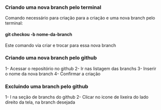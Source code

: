 ### Criando uma nova branch pelo terminal

Comando necessário para criação para a criação e uma nova branch pelo terminal:

#### git checkou -b nome-da-branch

Este comando via criar e trocar para essa nova branch

### Criando uma nova branch pelo github

1- Acessar o repositório no github
2- Ir nas listagem das branchs
3- Inserir o nome da nova branch
4- Confirmar a criação

### Excluindo uma branch pelo github

1- I na seção de branchs do github
2- Clicar no icone de lixeira do lado direito da tela, na branch desejada